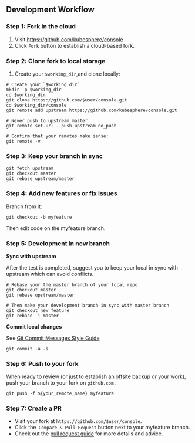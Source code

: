 ## Development Workflow

### Step 1: Fork in the cloud

1. Visit https://github.com/kubesphere/console
2. Click `Fork` button to establish a cloud-based fork.

### Step 2: Clone fork to local storage

1. Create your `$working_dir`,and clone locally:

```shell
# Create your `$working_dir`
mkdir -p $working_dir
cd $working_dir
git clone https://github.com/$user/console.git
cd $working_dir/console
git remote add upstream https://github.com/kubesphere/console.git

# Never push to upstream master
git remote set-url --push upstream no_push

# Confirm that your remotes make sense:
git remote -v
```

### Step 3: Keep your branch in sync

```shell
git fetch upstream
git checkout master
git rebase upstream/master
```

### Step 4: Add new features or fix issues

Branch from it:

```shell
git checkout -b myfeature
```

Then edit code on the myfeature branch.

### Step 5: Development in new branch

**Sync with upstream**

After the test is completed, suggest you to keep your local in sync with upstream which can avoid conflicts.

```shell
# Rebase your the master branch of your local repo.
git checkout master
git rebase upstream/master

# Then make your development branch in sync with master branch
git checkout new_feature
git rebase -i master
```
**Commit local changes**

See [Git Commit Messages Style Guide](../CONTRIBUTING.md#git-commit-messages)

```shell
git commit -a -s
```

### Step 6: Push to your fork

When ready to review (or just to establish an offsite backup or your work), push your branch to your fork on `github.com` .

```shell
git push -f ${your_remote_name} myfeature
```

### Step 7: Create a PR

- Visit your fork at `https://github.com/$user/console`.
- Click the` Compare & Pull Request` button next to your myfeature branch.
- Check out the [pull request guide](./CONTRIBUTING.md#pull-requests) for more details and advice.
